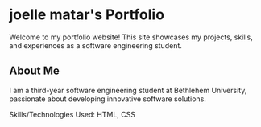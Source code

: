 # joelle matar's Portfolio

Welcome to my portfolio website! This site showcases my projects, skills, and experiences as a software engineering student.

## About Me

I am a third-year software engineering student at Bethlehem University, passionate about developing innovative software solutions.


Skills/Technologies Used: HTML, CSS

